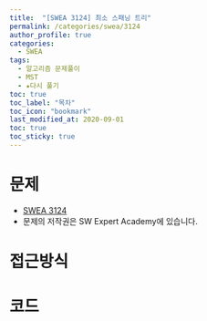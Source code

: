 ```yaml
---
title:  "[SWEA 3124] 최소 스패닝 트리"
permalink: /categories/swea/3124
author_profile: true
categories:
  - SWEA
tags:
  - 알고리즘 문제풀이
  - MST
  - ★다시 풀기
toc: true
toc_label: "목차"
toc_icon: "bookmark"
last_modified_at: 2020-09-01
toc: true
toc_sticky: true
---
```

# 문제
* [SWEA 3124](https://swexpertacademy.com/main/code/problem/problemDetail.do?contestProbId=AV_mSnmKUckDFAWb)
* 문제의 저작권은 SW Expert Academy에 있습니다.  

# 접근방식 


# 코드
```java

```